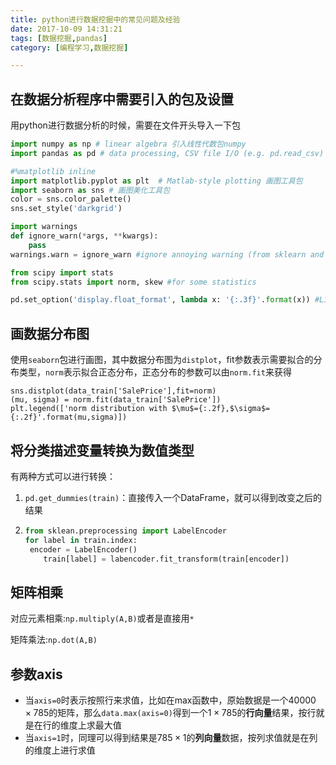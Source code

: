 ```yaml
---
title: python进行数据挖掘中的常见问题及经验
date: 2017-10-09 14:31:21
tags: [数据挖掘,pandas]
category: [编程学习,数据挖掘]

---
```


## 在数据分析程序中需要引入的包及设置

用python进行数据分析的时候，需要在文件开头导入一下包

<!--more-->

```python
import numpy as np # linear algebra 引入线性代数包numpy
import pandas as pd # data processing, CSV file I/O (e.g. pd.read_csv)

#%matplotlib inline
import matplotlib.pyplot as plt  # Matlab-style plotting 画图工具包
import seaborn as sns # 画图美化工具包
color = sns.color_palette()
sns.set_style('darkgrid')

import warnings
def ignore_warn(*args, **kwargs):
    pass
warnings.warn = ignore_warn #ignore annoying warning (from sklearn and seaborn)

from scipy import stats
from scipy.stats import norm, skew #for some statistics

pd.set_option('display.float_format', lambda x: '{:.3f}'.format(x)) #Limiting floats output to 3 decimal points 设置在pd中只显示3位小数
```

## 画数据分布图

使用`seaborn`包进行画图，其中数据分布图为`distplot`，fit参数表示需要拟合的分布类型，`norm`表示拟合正态分布，正态分布的参数可以由`norm.fit`来获得

```
sns.distplot(data_train['SalePrice'],fit=norm)
(mu, sigma) = norm.fit(data_train['SalePrice'])
plt.legend(['norm distribution with $\mu$={:.2f},$\sigma$={:.2f}'.format(mu,sigma)])
```

## 将分类描述变量转换为数值类型

有两种方式可以进行转换：

1. `pd.get_dummies(train)`：直接传入一个DataFrame，就可以得到改变之后的结果

2. ```python
   from sklean.preprocessing import LabelEncoder
   for label in train.index:
   	encoder = LabelEncoder()
       train[label] = labencoder.fit_transform(train[encoder])
   ```


## 矩阵相乘

对应元素相乘:`np.multiply(A,B)`或者是直接用`*`

矩阵乘法:`np.dot(A,B)`

## 参数axis

* 当`axis=0`时表示按照行来求值，比如在max函数中，原始数据是一个$40000\times785$的矩阵，那么`data.max(axis=0)`得到一个$1\times785$的**行向量**结果，按行就是在行的维度上求最大值
* 当`axis=1`时，同理可以得到结果是$785\times1$的**列向量**数据，按列求值就是在列的维度上进行求值









